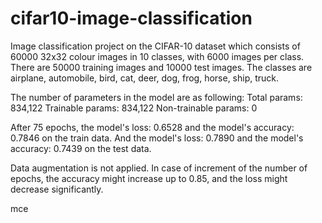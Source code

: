 # cifar10-image-classification

Image classification project on the CIFAR-10 dataset which consists of 60000 32x32 colour images in 10 classes, 
with 6000 images per class. There are 50000 training images and 10000 test images. The classes are airplane, 
automobile, bird, cat, deer, dog, frog, horse, ship, truck.

The number of parameters in the model are as following:
Total params: 834,122
Trainable params: 834,122
Non-trainable params: 0

After 75 epochs, the model's loss: 0.6528 and the model's accuracy: 0.7846 on the train data.
And the model's loss: 0.7890 and the model's accuracy: 0.7439 on the test data.

Data augmentation is not applied. In case of increment of the number of epochs,
the accuracy might increase up to 0.85, and the loss might decrease significantly.


mce
